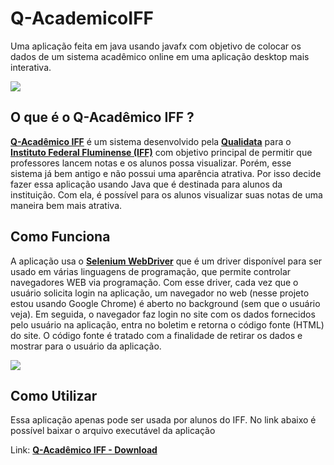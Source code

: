 # Q-AcademicoIFF

Uma aplicação feita em java usando javafx com objetivo de colocar os dados de um sistema acadêmico online em uma aplicação desktop mais interativa.

![](https://i.imgur.com/diHjumb.png)

## O que é o Q-Acadêmico IFF ?

[**Q-Acadêmico IFF**](https://academico.iff.edu.br/qacademico/index.asp?t=1001) é um sistema desenvolvido pela [**Qualidata**](http://www2.qualidata.com.br/) para o [**Instituto Federal Fluminense (IFF)**](http://portal1.iff.edu.br/) com objetivo principal de permitir que professores lancem notas e os alunos possa visualizar. Porém, esse sistema já bem antigo e não possui uma aparência atrativa. Por isso decide fazer essa aplicação usando Java que é destinada para alunos da instituição. Com ela, é possível para os alunos visualizar suas notas de uma maneira bem mais atrativa.

## Como Funciona

A aplicação usa o [**Selenium WebDriver**](https://www.seleniumhq.org/projects/webdriver/) que é um driver disponível para ser usado em várias linguagens de programação, que permite controlar navegadores WEB via programação. Com esse driver, cada vez que o usuário solicita login na aplicação, um navegador no web (nesse projeto estou usando Google Chrome) é aberto no background (sem que o usuário veja). Em seguida, o navegador faz login no site com os dados fornecidos pelo usuário na aplicação, entra no boletim e retorna o código fonte (HTML) do site. O código fonte é tratado com a finalidade de retirar os dados e mostrar para o usuário da aplicação.

![](https://i.imgur.com/HWgXRgn.png)

## Como Utilizar

Essa aplicação apenas pode ser usada por alunos do IFF. No link abaixo é possível baixar o arquivo executável da aplicação

Link: [**Q-Acadêmico IFF - Download**](https://drive.google.com/file/d/1GP1fhloCyIaR7bTxA3oMhdLYhkGEZq_0/view?usp=sharing)
